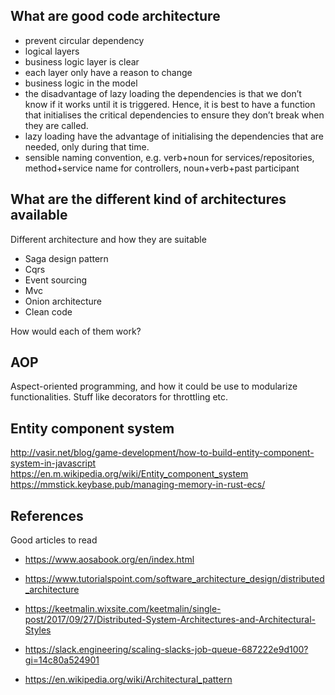 ## What are good code architecture

- prevent circular dependency
- logical layers 
- business logic layer is clear
- each layer only have a reason to change
- business logic in the model
- the disadvantage of lazy loading the dependencies is that we don’t know if it works until it is triggered. Hence, it is best to have a function that initialises the critical dependencies to ensure they don’t break when they are called.
- lazy loading have the advantage of initialising the dependencies that are needed, only during that time.
- sensible naming convention, e.g. verb+noun for services/repositories, method+service name for controllers, noun+verb+past participant


## What are the different kind of architectures available

Different architecture and how they are suitable


- Saga design pattern 
- Cqrs
- Event sourcing
- Mvc
- Onion architecture
- Clean code

How would each of them work?


## AOP
Aspect-oriented programming, and how it could be use to modularize functionalities. Stuff like decorators for throttling etc.

## Entity component system

http://vasir.net/blog/game-development/how-to-build-entity-component-system-in-javascript
https://en.m.wikipedia.org/wiki/Entity_component_system
https://mmstick.keybase.pub/managing-memory-in-rust-ecs/

## References

Good articles to read
- https://www.aosabook.org/en/index.html


- https://www.tutorialspoint.com/software_architecture_design/distributed_architecture
- https://keetmalin.wixsite.com/keetmalin/single-post/2017/09/27/Distributed-System-Architectures-and-Architectural-Styles
- https://slack.engineering/scaling-slacks-job-queue-687222e9d100?gi=14c80a524901
- https://en.wikipedia.org/wiki/Architectural_pattern
